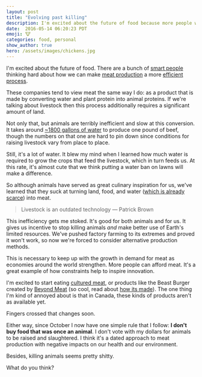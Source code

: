 ```yaml
---
layout: post
title: "Evolving past killing"
description: I'm excited about the future of food because more people will be able to eat meat, yet we won't have to kill animals to do so.
date:  2016-05-14 06:20:23 PDT
emoji: 🐮
categories: food, personal
show_author: true
hero: /assets/images/chickens.jpg
---
```


I'm excited about the future of food. There are a bunch of [smart people][gates-future-food]
thinking hard about how we can make [meat production][mosa-meat] a more [efficient process][impossible-foods].

These companies tend to view meat the same way I do: as a product that is made
by converting water and plant protein into animal proteins. If we're talking
about livestock then this process additionally requires a significant amount of
land.

Not only that, but animals are terribly inefficient and slow at this conversion.
It takes around [~1800 gallons of water][water-beef] to produce one pound of beef,
though the numbers on that one are hard to pin down since conditions for raising
livestock vary from place to place.

Still, it's a lot of water. It blew my mind when I learned how much water is
required to grow the crops that feed the livestock, which in turn feeds us. At
this rate, it's almost cute that we think putting a water ban on lawns will make
a difference.

So although animals have served as great culinary inspiration for us, we've
learned that they suck at turning land, food, and water
([which is already scarce][water-scarcity]) into meat.

> Livestock is an outdated technology
> — Patrick Brown

This inefficiency gets me stoked. It's good for both animals and for us. It gives us
incentive to stop killing animals _and_ make better use of Earth's limited resources.
We've pushed factory farming to its extremes and proved it won't work, so now we're
forced to consider alternative production methods.

This is necessary to keep up with the growth in demand for meat as economies around
the world strengthen. More people can afford meat. It's a great example of
how constraints help to inspire innovation.

I'm excited to start eating [cultured meat][memphis-meats], or products like the
Beast Burger created by [Beyond Meat][beyond-meat] (so cool, read about
[how its made][beyond-meat-feature]). The one thing I'm kind of annoyed about is that in Canada, these
kinds of products aren't as available yet.

Fingers crossed that changes soon.

Either way, since October I now have one simple rule that I follow: **I don't
buy food that was once an animal**. I don't vote with my dollars for animals to
be raised and slaughtered. I think it's a dated approach to meat production with
negative impacts on our health and our environment.

Besides, killing animals seems pretty shitty.

What do you think?

[impossible-foods]: //impossiblefoods.com/
[beyond-meat]: //beyondmeat.com/
[beyond-meat-feature]: //www.outsideonline.com/1928211/top-secret-food-will-change-way-you-eat
[memphis-meats]: //www.memphismeats.com/
[mosa-meat]: //www.bbc.com/news/science-environment-34540193
[gates-future-food]: //www.gatesnotes.com/About-Bill-Gates/Future-of-Food
[water-beef]: //foodtank.com/news/2013/12/why-meat-eats-resources
[water-scarcity]: //www.worldwildlife.org/threats/water-scarcity
